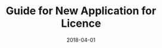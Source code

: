 ---
layout: post
title:  "Guide for New Application for Licence"
date:   2018-04-01
file_url: "/resources/guides/files/guide-new-application.pdf"
---